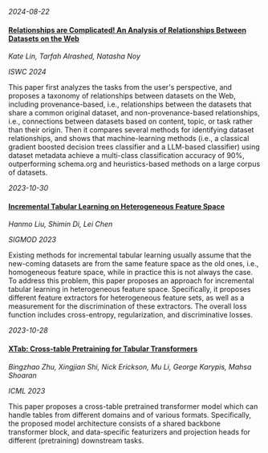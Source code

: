 





*2024-08-22*

#### [Relationships are Complicated! An Analysis of Relationships Between Datasets on the Web]()

*Kate Lin, Tarfah Alrashed, Natasha Noy*

*ISWC 2024*

This paper first analyzes the tasks from the user's perspective, and proposes a taxonomy of relationships between datasets on the Web, including provenance-based, i.e., relationships between the datasets that share a common original dataset, and non-provenance-based relationships, i.e., connections between datasets based on content, topic, or task rather than their origin. Then it compares several methods for identifying dataset relationships, and shows that machine-learning methods (i.e., a classical gradient boosted decision trees classifier and a LLM-based classifier) using dataset metadata achieve a multi-class classification accuracy of 90%, outperforming schema.org and heuristics-based methods on a large corpus of datasets.


*2023-10-30*

#### [Incremental Tabular Learning on Heterogeneous Feature Space](https://dl.acm.org/doi/pdf/10.1145/3588698)

*Hanmo Liu, Shimin Di, Lei Chen*

*SIGMOD 2023*

Existing methods for incremental tabular learning usually assume that the new-coming datasets are from the same feature space as the old ones, i.e., homogeneous feature space, while in practice this is not always the case. To address this problem, this paper proposes an approach for incremental tabular learning in heterogeneous feature space. Specifically, it proposes different feature extractors for heterogeneous feature sets, as well as a measurement for the discrimination of these extractors. The overall loss function includes cross-entropy, regularization, and discriminative losses.


*2023-10-28*

#### [XTab: Cross-table Pretraining for Tabular Transformers](https://proceedings.mlr.press/v202/zhu23k.html)

*Bingzhao Zhu, Xingjian Shi, Nick Erickson, Mu Li, George Karypis, Mahsa Shoaran*

*ICML 2023*

This paper proposes a cross-table pretrained transformer model which can handle tables from different domains and of various formats. Specifically, the proposed model architecture consists of a shared backbone transformer block, and data-specific featurizers and projection heads for different (pretraining) downstream tasks.

